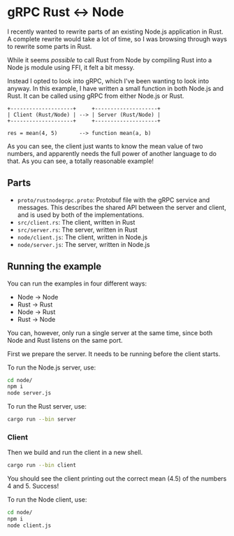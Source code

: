 # gRPC Rust <-> Node

I recently wanted to rewrite parts of an existing Node.js application in Rust. A complete rewrite would take a lot of time, so I was browsing through ways to rewrite some parts in Rust.

While it seems _possible_ to call Rust from Node by compiling Rust into a Node js module using FFI, it felt a bit messy.

Instead I opted to look into gRPC, which I've been wanting to look into anyway. In this example, I have written a small function in both Node.js and Rust. It can be called using gRPC from either Node.js or Rust.

```
+--------------------+     +--------------------+
| Client (Rust/Node) | --> | Server (Rust/Node) |
+--------------------+     +--------------------+

res = mean(4, 5)       --> function mean(a, b)
```

As you can see, the client just wants to know the mean value of two numbers, and apparently needs the full power of another language to do that. As you can see, a totally reasonable example!

## Parts

 * `proto/rustnodegrpc.proto`: Protobuf file with the gRPC service and messages. This describes the shared API between the server and client, and is used by both of the implementations.
 * `src/client.rs`: The client, written in Rust
 * `src/server.rs`: The server, written in Rust
 * `node/client.js`: The client, written in Node.js
 * `node/server.js`: The server, written in Node.js

## Running the example

You can run the examples in four different ways:
 * Node -> Node
 * Rust -> Rust
 * Node -> Rust
 * Rust -> Node

You can, however, only run a single server at the same time, since both Node and Rust listens on the same port.

First we prepare the server. It needs to be running before the client starts.

To run the Node.js server, use:
```sh
cd node/
npm i
node server.js
```

To run the Rust server, use:
```sh
cargo run --bin server
```

### Client

Then we build and run the client in a new shell.

```sh
cargo run --bin client
```

You should see the client printing out the correct mean (4.5) of the numbers 4 and 5. Success!

To run the Node client, use:

```sh
cd node/
npm i
node client.js
```
